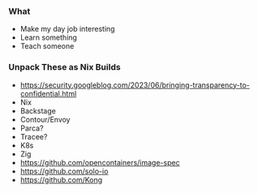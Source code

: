 ### What
- Make my day job interesting
- Learn something
- Teach someone

### Unpack These as Nix Builds
- https://security.googleblog.com/2023/06/bringing-transparency-to-confidential.html
- Nix
- Backstage
- Contour/Envoy
- Parca?
- Tracee?
- K8s
- Zig
- https://github.com/opencontainers/image-spec
- https://github.com/solo-io
- https://github.com/Kong
